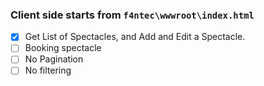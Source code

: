 ### Client side starts from `f4ntec\wwwroot\index.html`
  - [x] Get List of Spectacles, and Add and Edit a Spectacle.
  - [ ] Booking spectacle
  - [ ] No Pagination
  - [ ] No filtering